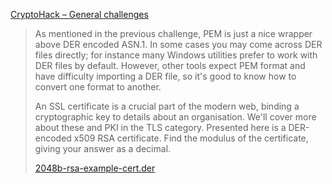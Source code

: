 [CryptoHack – General challenges](https://cryptohack.org/challenges/general/)

> As mentioned in the previous challenge, PEM is just a nice wrapper above DER encoded ASN.1. In some cases you may come across DER files directly; for instance many Windows utilities prefer to work with DER files by default. However, other tools expect PEM format and have difficulty importing a DER file, so it's good to know how to convert one format to another.
>
> An SSL certificate is a crucial part of the modern web, binding a cryptographic key to details about an organisation. We'll cover more about these and PKI in the TLS category. Presented here is a DER-encoded x509 RSA certificate. Find the modulus of the certificate, giving your answer as a decimal.
>
> [2048b-rsa-example-cert.der](https://cryptohack.org/static/challenges/2048b-rsa-example-cert_3220bd92e30015fe4fbeb84a755e7ca5.der)
